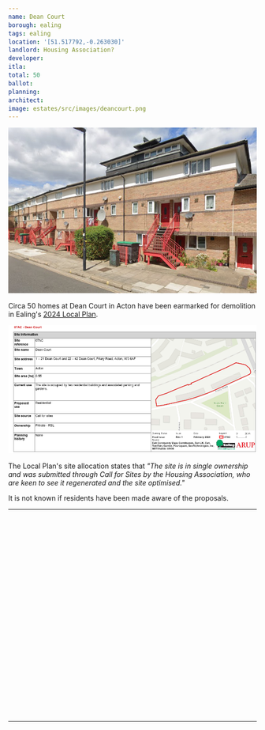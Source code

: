 ```yaml
---
name: Dean Court 
borough: ealing
tags: ealing
location: '[51.517792,-0.263030]'
landlord: Housing Association?
developer:
itla:
total: 50
ballot: 
planning: 
architect:
image: estates/src/images/deancourt.png
---
```

![Dean Court estate image](src/images/deancourt.png)

Circa 50 homes at Dean Court in Acton have been earmarked for demolition in Ealing's [2024 Local Plan](https://www.ealing.gov.uk/download/downloads/id/19587/appendix_e_-_results.pdf).

![Dean Court estate image](src/images/deancourtsite.png)

The Local Plan's site allocation states that _"The site is in single ownership and was submitted through Call for Sites by the Housing Association, who are keen to see it regenerated and the site optimised."_

It is not known if residents have been made aware of the proposals.

---

<!------------THE CODE BELOW RENDERS THE MAP - DO NOT EDIT! ---------------------------->

<div id="map" style="width: 100%; height: 400px;"></div>

<script>
  var map = L.map('map').setView({{ location }}, 13);
  L.tileLayer('https://tile.openstreetmap.org/{z}/{x}/{y}.png', {
  maxZoom: 19,
attribution: '&copy; <a href="http://www.openstreetmap.org/copyright">OpenStreetMap</a>'
}).addTo(map);
var circle = L.circle({{ location }}, {
    color: 'red',
    fillColor: '#f03',
    fillOpacity: 0.5,
    radius: 500
}).addTo(map);
</script>

---